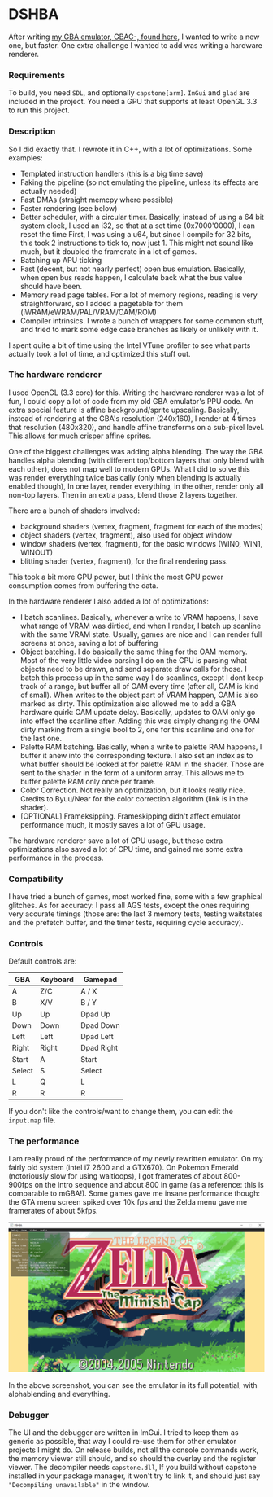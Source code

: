# DSHBA

After writing [my GBA emulator, GBAC-, found here](https://github.com/DenSinH/GBAC-), I wanted to write a new one, but faster.
One extra challenge I wanted to add was writing a hardware renderer.

### Requirements

To build, you need `SDL`, and optionally `capstone[arm]`. `ImGui` and `glad` are included in the project. You need a GPU that supports at least OpenGL 3.3 to run this project.

### Description

So I did exactly that. I rewrote it in C++, with a lot of optimizations. Some examples:
  - Templated instruction handlers (this is a big time save)
  - Faking the pipeline (so not emulating the pipeline, unless its effects are actually needed)
  - Fast DMAs (straight memcpy where possible)
  - Faster rendering (see below)
  - Better scheduler, with a circular timer. Basically, instead of using a 64 bit system clock, I used an i32, so that at a set time (0x7000'0000), I can reset the time
    First, I was using a u64, but since I compile for 32 bits, this took 2 instructions to tick to, now just 1. This might not sound like much, but it doubled the framerate in a lot of games.
  - Batching up APU ticking
  - Fast (decent, but not nearly perfect) open bus emulation. Basically, when open bus reads happen, I calculate back what the bus value should have been.
  - Memory read page tables. For a lot of memory regions, reading is very straightforward, so I added a pagetable for them (iWRAM/eWRAM/PAL/VRAM/OAM/ROM)
  - Compiler intrinsics. I wrote a bunch of wrappers for some common stuff, and tried to mark some edge case branches as likely or unlikely with it.
  
I spent quite a bit of time using the Intel VTune profiler to see what parts actually took a lot of time, and optimized this stuff out.
  
### The hardware renderer

I used OpenGL (3.3 core) for this. Writing the hardware renderer was a lot of fun, I could copy a lot of code from my old GBA emulator's PPU code.
An extra special feature is affine background/sprite upscaling. Basically, instead of rendering at the GBA's resolution (240x160), I render at 4 times that resolution (480x320),
and handle affine transforms on a sub-pixel level. 
This allows for much crisper affine sprites.

One of the biggest challenges was adding alpha blending. The way the GBA handles alpha blending (with different top/bottom layers that only blend with each other), does not map well to
modern GPUs. What I did to solve this was render everything twice basically (only when blending is actually enabled though), In one layer, render everything, in the other, render only all non-top layers.
Then in an extra pass, blend those 2 layers together.

There are a bunch of shaders involved:
  - background shaders (vertex, fragment, fragment for each of the modes)
  - object shaders (vertex, fragment), also used for object window
  - window shaders (vertex, fragment), for the basic windows (WIN0, WIN1, WINOUT)
  - blitting shader (vertex, fragment), for the final rendering pass.

This took a bit more GPU power, but I think the most GPU power consumption comes from buffering the data. 

In the hardware renderer I also added a lot of optimizations:
  - I batch scanlines. Basically, whenever a write to VRAM happens, I save what range of VRAM was dirtied, and when I render, I batch up scanline with the same VRAM state.
    Usually, games are nice and I can render full screens at once, saving a lot of buffering
  - Object batching. I do basically the same thing for the OAM memory. Most of the very little video parsing I do on the CPU is parsing what objects need to be drawn, and send separate 
    draw calls for those. I batch this process up in the same way I do scanlines, except I dont keep track of a range, but buffer all of OAM every time (after all, OAM is kind of small).
    When writes to the object part of VRAM happen, OAM is also marked as dirty.
    This optimization also allowed me to add a GBA hardware quirk: OAM update delay. Basically, updates to OAM only go into effect the scanline after. Adding this was simply changing the
    OAM dirty marking from a single bool to 2, one for this scanline and one for the last one.
  - Palette RAM batching. Basically, when a write to palette RAM happens, I buffer it anew into the corresponding texture. I also set an index as to what buffer should be looked at for palette RAM in the shader.
    Those are sent to the shader in the form of a uniform array. This allows me to buffer palette RAM only once per frame.
  - Color Correction. Not really an optimization, but it looks really nice. Credits to Byuu/Near for the color correction algorithm (link is in the shader).
  - [OPTIONAL] Frameksipping. Frameskipping didn't affect emulator performance much, it mostly saves a lot of GPU usage.
    
 The hardware renderer save a lot of CPU usage, but these extra optimizations also saved a lot of CPU time, and gained me some extra performance in the process.
 
 ### Compatibility
 
 I have tried a bunch of games, most worked fine, some with a few graphical glitches. As for accuracy: I pass all AGS tests, except the ones requiring very accurate timings
 (those are: the last 3 memory tests, testing waitstates and the prefetch buffer, and the timer tests, requiring cycle accuracy). 
 
 ### Controls
 
 Default controls are:
 
 GBA    | Keyboard | Gamepad
 -------|----------|---------
 A      |   Z/C    | A / X
 B      |   X/V    | B / Y
 Up     |    Up    | Dpad Up
 Down   |   Down   | Dpad Down
 Left   |   Left   | Dpad Left
 Right  | Right    | Dpad Right
 Start  | A        | Start
 Select | S        | Select
 L      | Q        | L
 R      | R        | R
 
 If you don't like the controls/want to change them, you can edit the `input.map` file.
 
 ### The performance
 
 I am really proud of the performance of my newly rewritten emulator. On my fairly old system (intel i7 2600 and a GTX670). On Pokemon Emerald (notoriously slow for using waitloops),
 I got framerates of about 800-900fps on the intro sequence and about 800 in game (as a reference: this is comparable to mGBA!). Some games gave me insane performance though:
 the GTA menu screen spiked over 10k fps and the Zelda menu gave me framerates of about 5kfps.
 
 ![Zelda menu screen](https://github.com/DenSinH/DSHBA/blob/master/files/DSHBA_unlocked.png)
 
 In the above screenshot, you can see the emulator in its full potential, with alphablending and everything.
 
 ### Debugger
 
The UI and the debugger are written in ImGui. I tried to keep them as generic as possible, that way I could re-use them for other emulator projects I might do. On release builds, not all the console commands work, the memory viewer still should, and so should the overlay and the register viewer. The decompiler needs `capstone.dll`, If you build without capstone installed in your package manager, it won't try to link it, and should just say `"Decompiling unavailable"` in the window.
